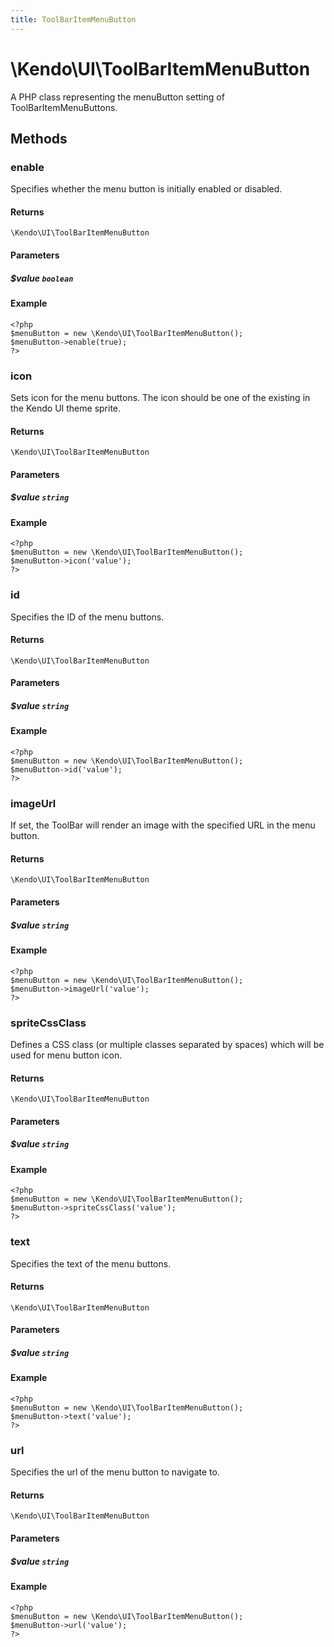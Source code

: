 ```yaml
---
title: ToolBarItemMenuButton
---
```


# \Kendo\UI\ToolBarItemMenuButton

A PHP class representing the menuButton setting of ToolBarItemMenuButtons.


## Methods

### enable
Specifies whether the menu button is initially enabled or disabled.

#### Returns
`\Kendo\UI\ToolBarItemMenuButton`

#### Parameters

##### $value `boolean`



#### Example 
    <?php
    $menuButton = new \Kendo\UI\ToolBarItemMenuButton();
    $menuButton->enable(true);
    ?>

### icon
Sets icon for the menu buttons. The icon should be one of the existing in the Kendo UI theme sprite.

#### Returns
`\Kendo\UI\ToolBarItemMenuButton`

#### Parameters

##### $value `string`



#### Example 
    <?php
    $menuButton = new \Kendo\UI\ToolBarItemMenuButton();
    $menuButton->icon('value');
    ?>

### id
Specifies the ID of the menu buttons.

#### Returns
`\Kendo\UI\ToolBarItemMenuButton`

#### Parameters

##### $value `string`



#### Example 
    <?php
    $menuButton = new \Kendo\UI\ToolBarItemMenuButton();
    $menuButton->id('value');
    ?>

### imageUrl
If set, the ToolBar will render an image with the specified URL in the menu button.

#### Returns
`\Kendo\UI\ToolBarItemMenuButton`

#### Parameters

##### $value `string`



#### Example 
    <?php
    $menuButton = new \Kendo\UI\ToolBarItemMenuButton();
    $menuButton->imageUrl('value');
    ?>

### spriteCssClass
Defines a CSS class (or multiple classes separated by spaces) which will be used for menu button icon.

#### Returns
`\Kendo\UI\ToolBarItemMenuButton`

#### Parameters

##### $value `string`



#### Example 
    <?php
    $menuButton = new \Kendo\UI\ToolBarItemMenuButton();
    $menuButton->spriteCssClass('value');
    ?>

### text
Specifies the text of the menu buttons.

#### Returns
`\Kendo\UI\ToolBarItemMenuButton`

#### Parameters

##### $value `string`



#### Example 
    <?php
    $menuButton = new \Kendo\UI\ToolBarItemMenuButton();
    $menuButton->text('value');
    ?>

### url
Specifies the url of the menu button to navigate to.

#### Returns
`\Kendo\UI\ToolBarItemMenuButton`

#### Parameters

##### $value `string`



#### Example 
    <?php
    $menuButton = new \Kendo\UI\ToolBarItemMenuButton();
    $menuButton->url('value');
    ?>

